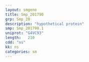 ```yaml
---
layout: smgene
title: Smp_201790
grp: Smp_20
description: "hypothetical protein"
smp: Smp_201790.1
uniprot: "G4VC93"
length:   210
cdd: "ns"
kk: ns
categories: sm
---
```

